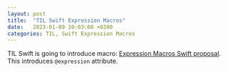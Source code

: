 ```yaml
---
layout: post
title:  "TIL Swift Expression Macros"
date:   2023-01-09 20:03:00 +0200
categories: TIL, Swift Expression Macros
---
```

TIL Swift is going to introduce macro: [Expression Macros Swift proposal](https://github.com/apple/swift-evolution/blob/main/proposals/0382-expression-macros.md). This introduces `@expression` attribute.
